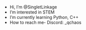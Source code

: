 - Hi, I’m @SingletLinkage
- I’m interested in STEM
- I’m currently learning Python, C++
- How to reach me- Discord: _qchaos

<!---
SingletLinkage/SingletLinkage is a ✨ special ✨ repository because its `README.md` (this file) appears on your GitHub profile.
You can click the Preview link to take a look at your changes.
--->
